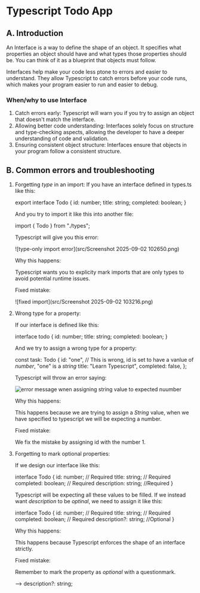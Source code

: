 # Typescript Todo App

## A. Introduction

An Interface is a way to define the shape of an object. It specifies what properties an object should have and what types those properties should be. You can think of it as a blueprint that objects must follow.

Interfaces help make your code less ptone to errors and easier to understand. They allow Typescript to catch errors before your code runs, which makes your program easier to run and easier to debug.

### When/why to use Interface

1. Catch errors early:
   Typescript will warn you if you try to assign an object that doesn't match the interface.
2. Allowing better code understanding:
   Interfaces solely focus on structure and type-checking aspects, allowing the developer to have a deeper understanding of code and validation.
3. Ensuring consistent object structure:
   Interfaces ensure that objects in your program follow a consistent structure.

## B. Common errors and troubleshooting

1. Forgetting _type_ in an import:
   If you have an interface defined in types.ts like this:

   export interface Todo {
   id: number;
   title: string;
   completed: boolean;
   }

   And you try to import it like this into another file:

   import { Todo } from "./types";

   Typescript will give you this error:

   ![type-only import error](src/Screenshot 2025-09-02 102650.png)

   Why this happens:

   Typescript wants you to explicity mark imports that are only types to avoid potential runtime issues.

   Fixed mistake:

   ![fixed import](src/Screenshot 2025-09-02 103216.png)

2. Wrong type for a property:

   If our interface is defined like this:

   interface todo {
   id: number;
   title: string;
   completed: boolean;
   }

   And we try to assign a wrong type for a property:

   const task: Todo {
   id: "one", // This is wrong, id is set to have a vanlue of _number_, "one" is a _string_
   title: "Learn Typescript",
   completed: false,
   };

   Typescript will throw an error saying:

   ![error message wnen assigning string value to expected nuumber](image.png)

   Why this happens:

   This happens because we are trying to assign a _String_ value, when we have specified to typescript we will be expecting a number.

   Fixed mistake:

   We fix the mistake by assigning id with the number 1.

3. Forgetting to mark optional properties:

   If we design our interface like this:

   interface Todo {
   id: number; // Required
   title: string; // Required
   completed: boolean; // Required
   description: string; //Required
   }

   Typescript will be expecting all these values to be filled. If we instead want _description_ to be _optinal_, we need to assign it like this:

   interface Todo {
   id: number; // Required
   title: string; // Required
   completed: boolean; // Required
   description?: string; //Optional
   }

   Why this happens:

   This happens because Typescript enforces the shape of an interface strictly.

   Fixed mistake:

   Remember to mark the property as _optional_ with a questionmark.

   --> description?: string;
